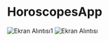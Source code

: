 # HoroscopesApp
![Ekran Alıntısı1](https://github.com/yunusbalikci/horoscopes/assets/92730863/6598f800-3ada-4ac8-9123-e12683de79ac)
![Ekran Alıntısı](https://github.com/yunusbalikci/horoscopes/assets/92730863/81f66369-401e-4f95-b681-c1eb92ba75b1)
